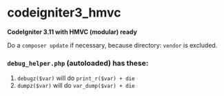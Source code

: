 # codeigniter3_hmvc
**CodeIgniter 3.11 with HMVC (modular) ready**

Do a `composer update` if necessary, because directory: `vendor` is excluded.

### `debug_helper.php` (autoloaded) has these:
1. `debugz($var)` will do `print_r($var) + die`
2. `dumpz($var)` will do `var_dump($var) + die`
